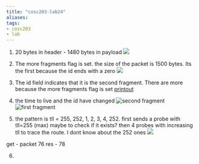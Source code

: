 ```yaml
---
title: "cosc203-lab24"
aliases: 
tags: 
- cosc203
- lab
---
```


1. 20 bytes in header - 1480 bytes in payload
![](https://i.imgur.com/uLIwOAV.png)

2. The more fragments flag is set. the size of the packet is 1500 bytes. Its the first because the id ends with a zero
![](https://i.imgur.com/FiH4nmn.png)

3. The id field indicates that it is the second fragment. There are more because the more fragments flag is set
[printout](file:///C:/Users/Jet%20Hughes/Documents/Personal/courses/cosc-203/labs/lab24/2ndfragment.pdf)

4. the time to live and the id have changed
![second fragment](https://i.imgur.com/O9XIgOq.png)
![first fragment](https://i.imgur.com/nZSjk98.png)

5. the pattern is tll = 255, 252, 1, 2, 3, 4, 252. first sends a probe with tll=255 (max) maybe to check if it exists? then 4 probes with increasing tll to trace the route. I dont know about the 252 ones
![](https://i.imgur.com/qgizPRZ.png)

get - packet 76
res - 78

6. 